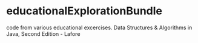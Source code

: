 educationalExplorationBundle
============================

code from various educational excercises. 
Data Structures & Algorithms in Java, Second Edition - Lafore